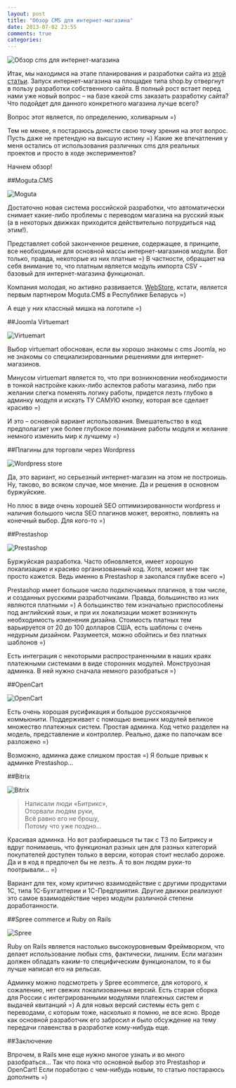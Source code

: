 ```yaml
---
layout: post
title: "Обзор CMS для интернет-магазина"
date: 2013-07-02 23:55
comments: true
categories: 
---
```

![Обзор cms для интернет-магазина](/assets/img/online-store-cms/store-cms.jpg)

Итак, мы находимся на этапе планирования и разработки сайта из [этой статьи](http://belov.by/store-development/). Запуск интернет-магазина на площадке типа shop.by отвергнут в пользу разработки собственного сайта. В полный рост встает перед нами уже новый вопрос – на базе какой cms заказать разработку сайта? Что подойдет для данного конкретного магазина лучше всего?

Вопрос этот является, по определению, холиварным =)

Тем не менее, я постараюсь донести свою точку зрения на этот вопрос. Пусть даже не претендую на высшую истину =)
Какие же впечатления у меня остались от использования различных cms для реальных проектов и просто в ходе экспериментов?

Начнем обзор!

<!-- more -->

##Moguta.CMS

![Moguta](/assets/img/online-store-cms/moguta.jpg)

Достаточно новая система российской разработки, что автоматически снимает какие-либо проблемы с переводом магазина на русский язык (а в некоторых движках приходится действительно потрудиться над этим!).  

Представляет собой законченное решение, содержащее, в принципе, все необходимые для основной массы интернет-магазинов модули. Вот только, правда, некоторые из них платные =) В частности, обращает на себя внимание то, что платным является модуль импорта CSV - базовый для интернет-магазина функционал.  

Компания молодая, но активно развивается. [WebStore](http://webstore.by), кстати, является первым партнером Moguta.CMS в Республике Беларусь =)

А еще у них классный мишка на логотипе =)

##Joomla Virtuemart

![Virtuemart](/assets/img/online-store-cms/virtuemart.jpg)

Выбор virtuemart обоснован, если вы хорошо знакомы с cms Joomla, но не знакомы со специализированными решениями для интернет-магазинов.

Минусом virtuemart является то, что при возникновении необходимости в тонкой настройке каких-либо аспектов работы магазина, либо при желании слегка поменять логику работы, придется лезть глубоко в админку модуля и искать ТУ САМУЮ кнопку, которая все сделает красиво =)

И это – основной вариант использования. Вмешательство в код предполагает уже более глубокое понимание работы модуля и желание немного изменить мир к лучшему =)

##Плагины для торговли через Wordpress

![Wordpress store](/assets/img/online-store-cms/wordpress.jpg)

Да, это вариант, но серьезный интернет-магазин на этом не построишь. Ну, таково, во всяком случае, мое мнение. Да и решения в основном буржуйские.

Но плюc в виде очень хорошей SEO оптимизированности wordpress и наличия большого числа SEO плагинов может, вероятно, повлиять на конечный выбор. Для кого-то =)

##Prestashop

![Prestashop](/assets/img/online-store-cms/prestashop.png)

Буржуйская разработка. Часто обновляется, имеет хорошую локализацию и красиво организованный код. Хотя, может мне так просто кажется. Ведь именно в Prestashop я закопался глубже всего =) 

Prestashop имеет большое число подключаемых плагинов, в том числе, и созданных русскими разработчиками. Правда, большинство из них являются платными =) А большинство тем изначально приспособлены под английский язык, и при их локализации может возникнуть необходимость изменения дизайна. Стоимость платных тем варьируется от 20 до 100 долларов США, есть шаблоны с очень недурным дизайном.
Разумеется, можно обойтись и без платных шаблонов =)  

Есть интеграция с некоторыми распространенными в наших краях платежными системами в виде сторонних модулей.
Монструозная админка. В ней нужно сначала немного разобраться =)  

##OpenCart

![OpenCart](/assets/img/online-store-cms/opencart.gif)

Есть очень хорошая русификация и большое русскоязычное коммьюнити. Поддерживает с помощью внешних модулей великое множество платежных систем. Простая админка. Код четко разделен на модель, представление и контроллер. Реально, даже по папочкам все разложено =)

Возможно, админка даже слишком простая =) Я больше привык к админке Prestashop…

##Bitrix

![Bitrix](/assets/img/online-store-cms/1c.gif)

> Написали люди «Битрикс»,  
> Оторвали людям руки,  
> Всё равно его не брошу,  
> Потому что уже поздно…  

Красивая админка. Но вот разбираешься ты так с ТЗ по Битриксу и вдруг понимаешь, что функционал разных цен для разных категорий покупателей доступен только в версии, которая стоит неслабо дороже. Да и в код я предпочел бы не лезть. А то вон людям руки-то поотрывали… =)

Вариант для тех, кому критично взаимодействие с другими продуктами 1С, типа 1С-Бухгалтерии и 1C-Предприятия. Другие движки реализуют это самое взаимодействие через модули различной степени доработанности.

##Spree commerce и Ruby on Rails

![Spree](/assets/img/online-store-cms/spree.jpg)

Ruby on Rails является настолько высокоуровневым Фреймворком, что делает использование любых cms, фактически, лишним. Если магазин должен обладать каким-то специфическим функционалом, то я бы лучше написал его на рельсах. 

Админку можно подсмотреть у Spree ecommerce, для которого, к сожалению, нет свежих локализованных версий. Есть старая сборка для России с интегрированными модулями платежных систем и выдачей квитанций =) А для новых версий системы есть gem с переводами, с которым тоже, насколько я помню, не все ясно. Вроде как основной разработчик его забросил и было обсуждение на тему передачи главенства в разработке кому-нибудь еще.

##Заключение

Впрочем, в Rails мне еще нужно многое узнать и во много разобраться… Так что пока что основной выбор это Prestashop и OpenCart!
Если поработаю с чем-нибудь новым, то статью постараюсь дополнить =)